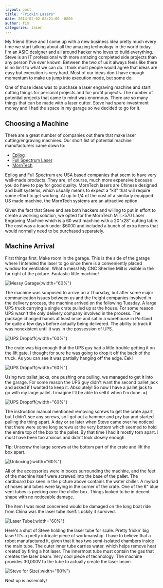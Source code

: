 ```yaml
---
layout: post
title: "Frickin Lasers"
date: 2014-02-02 08:21:00 -0800
author: Tim
categories: laser
---
```


My friend Steve and I come up with a new business idea pretty much
every time we start talking about all the amazing technology in the world
today. I'm an ASIC designer and all around hacker who loves to build
everything. Steve is an IT professional with more amazing completed side
projects than any person I've ever known. Between the two of us it always feels
like there is no limit to what we can do. I think most people would agree that
ideas are easy but execution is very hard. Most of our ideas don't have enough
momentum to make us jump into execution mode, but some do.

One of those ideas was to purchase a laser engraving machine and start cutting
things for personal projects and for-profit projects. The number of potential
projects that came to mind was enormous. There are so many things that can be
made with a laser cutter. Steve had spare investment money and I had the space
in my garage so we decided to go for it.  

## Choosing a Machine

There are a great number of companies out there that make laser
cutting/engraving machines. Our short list of potential machine manufacturers
came down to:

* [Epilog](http://epiloglaser.com)
* [Full Spectrum Laser](http://fslaser.com)
* [MornTech](http://www.morntechusa.com)

Epilog and Full Spectrum are USA based companies that seem to have very
well-made products. They are, of course, much more expensive because you do
have to pay for good quality. MornTech lasers are Chinese designed and built
systems, which usually means to expect a "kit" that will require some effort to
get working. At up to 1/4 of the cost of a similarly equipped US made machine,
the MornTech systems are an attractive option.

Given the fact that Steve and are both hackers and willing to put in effort to
create a working solution, we opted for the MornTech MTL-570 Laser Engraving
Machine which is a 60 watt machine with a 20"x28" cutting table. The cost was a
touch under $6000 and included a bunch of extra items that would normally need
to be purchased separately.

## Machine Arrival

First things first. Make room in the garage. This is the side of the garage
where I intended the laser to go since there is a conveniently placed window
for ventilation. What a mess! My CNC Sherline Mill is visible in the far right
of the picture. Fantastic little machine!

![Messy Garage](/assets/garage.jpg){:width="60%"}

The machine was supposed to arrive on a Thursday, but after some major
communication issues between us and the freight companies involved in the
delivery process, the machine arrived on the following Tuesday. A large UPS
truck carrying a single crate pulled up at the house. For some reason UPS
wasn't the only delivery company involved in the process. The package changed
hands at least once and sat in a warehouse in Portland for quite a few days
before actually being delivered. The ability to track it was nonexistent until
it was in the possession of UPS.

![UPS Dropoff](/assets/ups.jpg){:width="60%"}

The crate was big enough that the UPS guy had a little trouble getting it on
the lift gate. I thought for sure he was going to drop it off the back of the
truck. As you can see it was partially hanging off the edge. Eek!

![UPS Dropoff](/assets/ups2.jpg){:width="60%"}

Using two pallet jacks, one pushing one pulling, we managed to get it into the
garage. For some reason the UPS guy didn't want the second pallet jack and
asked if I wanted to keep it. Absolutely! So now I have a pallet jack to go
with my large pallet. I imagine I'll be able to sell it when I'm done. =)

![UPS Dropoff](/assets/pallet_jack.jpg){:width="60%"}

The instruction manual mentioned removing screws to get the crate apart, but I
didn't see any screws, so I got out a hammer and pry bar and started pulling
the thing apart. A day or so later when Steve came over he noticed that there
were some long screws at the very bottom which seemed to hold the entire top of
the box to the pallet.  By that time I had it mostly torn apart. I must have
been too anxious and didn't look closely enough.

Tip: Unscrew the large screws at the bottom part of the crate and lift the box apart.

![Unboxing](/assets/unboxing.jpg){:width="60%"}

All of the accessories were in boxes surrounding the machine, and the feet of
the machine itself were screwed into the base of the pallet. The cardboard box
seen in the picture above contains the water chiller. A myriad of hoses and
tubes were laying in the corner of the crate. One of the 6" blue vent tubes is
peeking over the chiller box. Things looked to be in decent shape with no
noticeable damage.

The item I was most concerned would be damaged on the long boat ride from China
was the laser tube itself. Luckily it survived.

![Laser Tube](/assets/laser_tube_in_box.jpg){:width="60%"}

Here's a shot of Steve holding the laser tube for scale. Pretty frickn' big
laser! It's a pretty intricate piece of workmanship. I have to believe that a
robot manufactured it, given that it has two semi-isolated chambers inside the
main tube. The outer inner tube carries water, which helps remove heat created
by firing a hot laser. The innermost tube must contain the gas that creates the
laser beam. Very cool piece of technology. The machine provides 30,000V to the
tube to actually create the laser beam.

![Steve for Size](/assets/human_for_scale.png){:width="60%"}

Next up is assembly!
